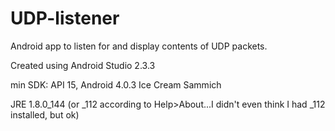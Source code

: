 # UDP-listener
Android app to listen for and display contents of UDP packets.

Created using Android Studio 2.3.3

min SDK: API 15, Android 4.0.3 Ice Cream Sammich

JRE 1.8.0_144 (or _112 according to Help>About...I didn't even think I had _112 installed, but ok)
